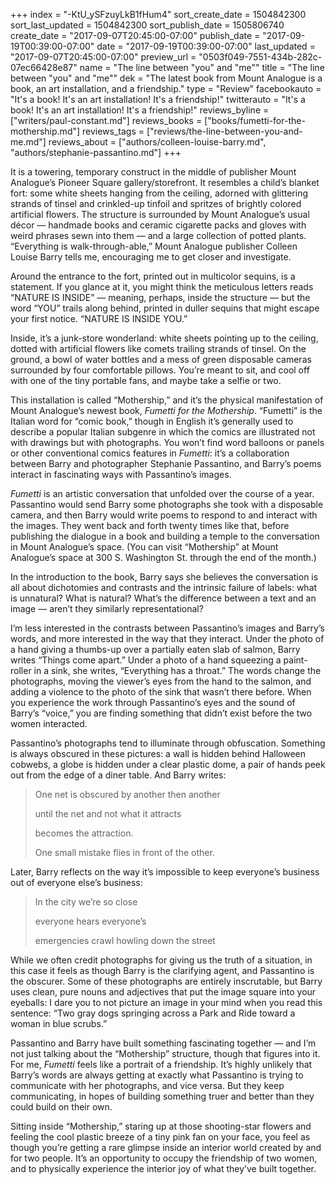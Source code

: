 +++
index = "-KtU_ySFzuyLkB1fHum4"
sort_create_date = 1504842300
sort_last_updated = 1504842300
sort_publish_date = 1505806740
create_date = "2017-09-07T20:45:00-07:00"
publish_date = "2017-09-19T00:39:00-07:00"
date = "2017-09-19T00:39:00-07:00"
last_updated = "2017-09-07T20:45:00-07:00"
preview_url = "0503f049-7551-434b-282c-07ec66428e87"
name = "The line between \"you\" and \"me\""
title = "The line between \"you\" and \"me\""
dek = "The latest book from Mount Analogue is a book, an art installation, and a friendship."
type = "Review"
facebookauto = "It's a book! It's an art installation! It's a friendship!"
twitterauto = "It's a book! It's an art installation! It's a friendship!"
reviews_byline = ["writers/paul-constant.md"]
reviews_books = ["books/fumetti-for-the-mothership.md"]
reviews_tags = ["reviews/the-line-between-you-and-me.md"]
reviews_about = ["authors/colleen-louise-barry.md", "authors/stephanie-passantino.md"]
+++

It is a towering, temporary construct in the middle of publisher Mount Analogue’s Pioneer Square gallery/storefront. It resembles a child’s blanket fort: some white sheets hanging from the ceiling, adorned with glittering strands of tinsel and crinkled-up tinfoil and spritzes of brightly colored artificial flowers. The structure is surrounded by Mount Analogue’s usual décor — handmade books and ceramic cigarette packs and gloves with weird phrases sewn into them — and a large collection of potted plants. “Everything is walk-through-able,” Mount Analogue publisher Colleen Louise Barry tells me, encouraging me to get closer and investigate.

Around the entrance to the fort, printed out in multicolor sequins, is a statement. If you glance at it, you might think the meticulous letters reads “NATURE IS INSIDE” — meaning, perhaps, inside the structure — but the word “YOU” trails along behind, printed in duller sequins that might escape your first notice. “NATURE IS INSIDE YOU.”

Inside, it’s a junk-store wonderland: white sheets pointing up to the ceiling, dotted with artificial flowers like comets trailing strands of tinsel. On the ground, a bowl of water bottles and a mess of green disposable cameras surrounded by four comfortable pillows. You’re meant to sit, and cool off with one of the tiny portable fans, and maybe take a selfie or two.

This installation is called “Mothership,” and it’s the physical manifestation of Mount Analogue’s newest book, *Fumetti for the Mothership*. “Fumetti” is the Italian word for “comic book,” though in English it’s generally used to describe a popular Italian subgenre in which the comics are illustrated not with drawings but with photographs. You won’t find word balloons or panels or other conventional comics features in *Fumetti*: it’s a collaboration between Barry and photographer Stephanie Passantino, and Barry’s poems interact in fascinating ways with Passantino’s images.

*Fumetti* is an artistic conversation that unfolded over the course of a year. Passantino would send Barry some photographs she took with a disposable camera, and then Barry would write poems to respond to and interact with the images. They went back and forth twenty times like that, before publishing the dialogue in a book and building a temple to the conversation in Mount Analogue’s space. (You can visit “Mothership” at Mount Analogue’s space at 300 S. Washington St. through the end of the month.)

In the introduction to the book, Barry says she believes the conversation is all about dichotomies and contrasts and the intrinsic failure of labels: what is unnatural? What is natural? What’s the difference between a text and an image — aren’t they similarly representational? 

I’m less interested in the contrasts between Passantino’s images and Barry’s words, and more interested in the way that they interact. Under the photo of a hand giving a thumbs-up over a partially eaten slab of salmon, Barry writes “Things come apart.” Under a photo of a hand squeezing a paint-roller in a sink, she writes, “Everything has a throat.” The words change the photographs, moving the viewer’s eyes from the hand to the salmon, and adding a violence to the photo of the sink that wasn’t there before. When you experience the work through Passantino’s eyes and the sound of Barry’s “voice,” you are finding something that didn’t exist before the two women interacted.

Passantino’s photographs tend to illuminate through obfuscation. Something is always obscured in these pictures: a wall is hidden behind Halloween cobwebs, a globe is hidden under a clear plastic dome, a pair of hands peek out from the edge of a diner table. And Barry writes:

<blockquote><p class="noindent">One net is obscured by another then another</p>
<p class="noindent">until the net and not what it attracts</p>
<p class="noindent">becomes the attraction.</p>

<p class="noindent">One small mistake flies in front of the other.</p></blockquote>

Later, Barry reflects on the way it’s impossible to keep everyone’s business out of everyone else’s business:

<blockquote><p class="noindent">In the city we’re so close</p>
<p class="noindent">everyone hears everyone’s</p>
<p class="noindent">emergencies crawl howling down the street</p></blockquote>

While we often credit photographs for giving us the truth of a situation, in this case it feels as though Barry is the clarifying agent, and Passantino is the obscurer. Some of these photographs are entirely inscrutable, but Barry uses clean, pure nouns and adjectives that put the image square into your eyeballs: I dare you to not picture an image in your mind when you read this sentence: “Two gray dogs springing across a Park and Ride toward a woman in blue scrubs.”

Passantino and Barry have built something fascinating together — and I’m not just talking about the “Mothership” structure, though that figures into it. For me, *Fumetti* feels like a portrait of a friendship. It’s highly unlikely that Barry’s words are always getting at exactly what Passantino is trying to communicate with her photographs, and vice versa. But they keep communicating, in hopes of building something truer and better than they could build on their own. 

Sitting inside “Mothership,” staring up at those shooting-star flowers and feeling the cool plastic breeze of a tiny pink fan on your face, you feel as though you’re getting a rare glimpse inside an interior world created by and for two people. It’s an opportunity to occupy the friendship of two women, and to physically experience the interior joy of what they’ve built together.
